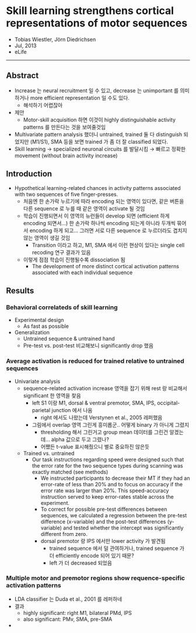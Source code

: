 # Skill learning strengthens cortical representations of motor sequences

* Tobias Wiestler, Jörn Diedrichsen
* Jul, 2013
* eLife

---

## Abstract

* Increase 는 neural recruitment 일 수 있고, decrease 는 unimportant 를 의미하거나 more efficient representation 일 수도 있다.
  * 해석하기 어렵잖아
* 제안
  * Motor-skill acquisition 하면 이것이 highly distinguishable activity patterns 를 만든다는 것을 보여줄것임
* Multivariate pattern analysis 했더니 untrained, trained 둘 다 distinguish 되었지만 (M1/S1), SMA 등을 보면 trained 가 좀 더 잘 classified 되었다.
* Skill learning → specialized neuronal circuits 를 발달시킴 → 빠르고 정확한 movement (without brain activity increase)



## Introduction

* Hypothetical learning-related chances in activity patterns associated with two sequences of five finger-presses.
  * 처음엔 한 손가락 누르기에 따라 encoding 되는 영역이 있다면, 같은 버튼을 다른 sequence 로 누를 때 같은 영역이 activate 될 것임
  * 학습이 진행되면서 이 영역의 뉴런들이 develop 되면 (efficient 하게 encoding 되면서...) 한 손가락 하나씩 encoding 되는게 아니라 두개씩 묶어서 encoding 하게 되고... 그러면 서로 다른 sequence 로 누르더라도 겹치지 않는 영역이 생길 것임
    * Transition 이라고 하고, M1, SMA 에서 이런 현상이 있다는 single cell recoding 연구 결과가 있음
  * 이렇게 점점 학습이 진행될수록 dissociation 됨
    * The development of more distinct cortical activation patterns associated with each individual sequence



## Results

### Behavioral correlateds of skill learning

* Experimental design
  * As fast as possible
* Generalization
  * Untrained  sequence &  untrained hand
  * Pre-test vs. post-test 비교해보니 significantly drop 했음

### Average activation is reduced for trained relative to untrained sequences

* Univariate analysis
  * sequence-related activation increase 영역을 잡기 위해 rest 랑 비교해서 significant 한 영역을 찾음
    * left S1 이랑 M1, dorsal & ventral premotor, SMA, IPS, occipital-parietal junction 에서 나옴
      * right 에서도 나왔는데 Verstynen et al., 2005 레퍼했음
    * 그림에서 overlap 영역 그린게 흥미롭군.. 어떻게 binary 가 아니게 그렸지
      * thresholding 해서 그린거고 group mean 데이터를 그린건 알겠는데... alpha 값으로 두고 그렸나?
      * 어쨌든 t-value 표시해줬으니 별로 중요하진 않은듯
  * Trained vs. untrained
    * Our task instructions regarding speed were designed such that the error rate for the two sequence types during scanning was exactly matched (see methods)
      * We instructed participants to decrease their MT if they had an error-rate of less than 20% and to focus on accuracy if the error rate was larger than 20%. This speed-accuracy instruction served to keep error-rates stable across the experiment.
      * To correct for possible pre-test differences between sequences, we calculated a regression between the pre-test difference (x-variable) and the post-test differences (y-variable) and tested whether the intercept was significantly different from zero.
      * dorsal premotor 랑 IPS 에서만 lower activity 가 발견됨
        * trained sequence 에서 덜 관여하거나, trained sequence 가 더 efficiently encode 되어 있기 때문?
        * left 가 더 decreased 되었음

### Multiple motor and premotor regions show requence-specific activation patterns

* LDA classifier 는 Duda et al., 2001 를 레퍼하네
* 결과
  * highly significant: right M1, bilateral PMd, IPS
  * also significant: PMv, SMA, pre-SMA
* 

